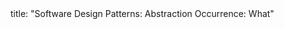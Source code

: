 <frontmatter>
title: "Software Design Patterns: Abstraction Occurrence: What"
</frontmatter>

<include src="unit-inPage-asFlat.md" boilerplate />